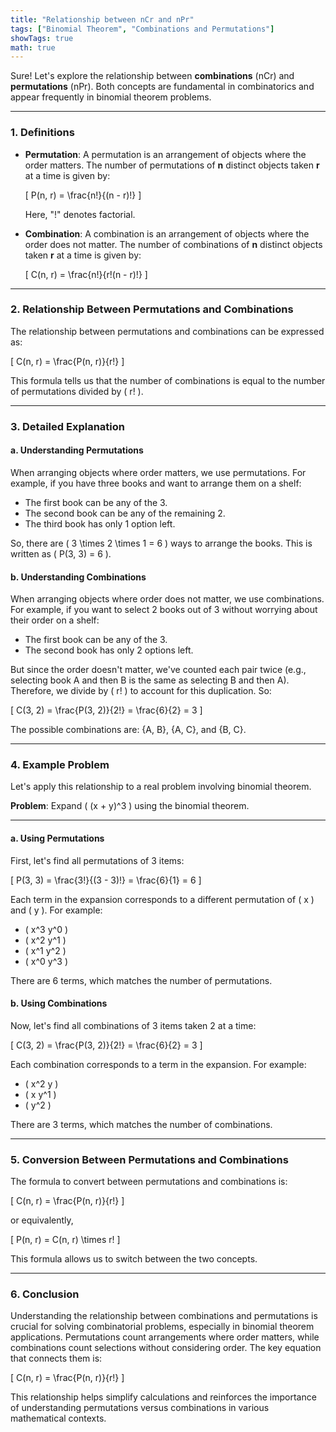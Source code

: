 ```yaml
---
title: "Relationship between nCr and nPr"
tags: ["Binomial Theorem", "Combinations and Permutations"]
showTags: true
math: true
---
```




Sure! Let's explore the relationship between **combinations** (nCr) and **permutations** (nPr). Both concepts are fundamental in combinatorics and appear frequently in binomial theorem problems.

---

### 1. Definitions

- **Permutation**: A permutation is an arrangement of objects where the order matters. The number of permutations of **n** distinct objects taken **r** at a time is given by:
  
  \[
  P(n, r) = \frac{n!}{(n - r)!}
  \]
  
  Here, "!" denotes factorial.

- **Combination**: A combination is an arrangement of objects where the order does not matter. The number of combinations of **n** distinct objects taken **r** at a time is given by:
  
  \[
  C(n, r) = \frac{n!}{r!(n - r)!}
  \]

---

### 2. Relationship Between Permutations and Combinations

The relationship between permutations and combinations can be expressed as:

\[
C(n, r) = \frac{P(n, r)}{r!}
\]

This formula tells us that the number of combinations is equal to the number of permutations divided by \( r! \).

---

### 3. Detailed Explanation

#### a. **Understanding Permutations**

When arranging objects where order matters, we use permutations. For example, if you have three books and want to arrange them on a shelf:

- The first book can be any of the 3.
- The second book can be any of the remaining 2.
- The third book has only 1 option left.

So, there are \( 3 \times 2 \times 1 = 6 \) ways to arrange the books. This is written as \( P(3, 3) = 6 \).

#### b. **Understanding Combinations**

When arranging objects where order does not matter, we use combinations. For example, if you want to select 2 books out of 3 without worrying about their order on a shelf:

- The first book can be any of the 3.
- The second book has only 2 options left.

But since the order doesn't matter, we've counted each pair twice (e.g., selecting book A and then B is the same as selecting B and then A). Therefore, we divide by \( r! \) to account for this duplication. So:

\[
C(3, 2) = \frac{P(3, 2)}{2!} = \frac{6}{2} = 3
\]

The possible combinations are: {A, B}, {A, C}, and {B, C}.

---

### 4. Example Problem

Let's apply this relationship to a real problem involving binomial theorem.

**Problem**: Expand \( (x + y)^3 \) using the binomial theorem.

---

#### a. **Using Permutations**

First, let's find all permutations of 3 items:

\[
P(3, 3) = \frac{3!}{(3 - 3)!} = \frac{6}{1} = 6
\]

Each term in the expansion corresponds to a different permutation of \( x \) and \( y \). For example:

- \( x^3 y^0 \)
- \( x^2 y^1 \)
- \( x^1 y^2 \)
- \( x^0 y^3 \)

There are 6 terms, which matches the number of permutations.

#### b. **Using Combinations**

Now, let's find all combinations of 3 items taken 2 at a time:

\[
C(3, 2) = \frac{P(3, 2)}{2!} = \frac{6}{2} = 3
\]

Each combination corresponds to a term in the expansion. For example:

- \( x^2 y \)
- \( x y^1 \)
- \( y^2 \)

There are 3 terms, which matches the number of combinations.

---

### 5. Conversion Between Permutations and Combinations

The formula to convert between permutations and combinations is:

\[
C(n, r) = \frac{P(n, r)}{r!}
\]

or equivalently,

\[
P(n, r) = C(n, r) \times r!
\]

This formula allows us to switch between the two concepts.

---

### 6. Conclusion

Understanding the relationship between combinations and permutations is crucial for solving combinatorial problems, especially in binomial theorem applications. Permutations count arrangements where order matters, while combinations count selections without considering order. The key equation that connects them is:

\[
C(n, r) = \frac{P(n, r)}{r!}
\]

This relationship helps simplify calculations and reinforces the importance of understanding permutations versus combinations in various mathematical contexts.
